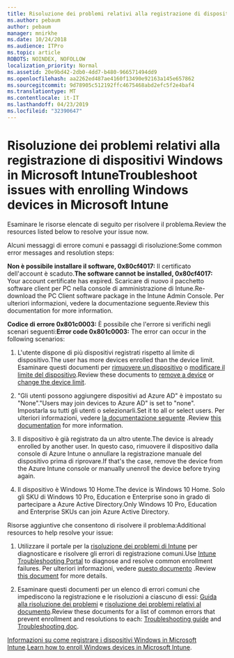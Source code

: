 ```yaml
---
title: Risoluzione dei problemi relativi alla registrazione di dispositivi Windows in Microsoft Intune
ms.author: pebaum
author: pebaum
manager: mnirkhe
ms.date: 10/24/2018
ms.audience: ITPro
ms.topic: article
ROBOTS: NOINDEX, NOFOLLOW
localization_priority: Normal
ms.assetid: 20e9bd42-2db0-4dd7-b480-966571494dd9
ms.openlocfilehash: aa2262ed487ae4160f13490e92163a145e657862
ms.sourcegitcommit: 9d78905c512192ffc4675468abd2efc5f2e4baf4
ms.translationtype: MT
ms.contentlocale: it-IT
ms.lasthandoff: 04/23/2019
ms.locfileid: "32390647"
---
```

# <a name="troubleshoot-issues-with-enrolling-windows-devices-in-microsoft-intune"></a><span data-ttu-id="be3f0-102">Risoluzione dei problemi relativi alla registrazione di dispositivi Windows in Microsoft Intune</span><span class="sxs-lookup"><span data-stu-id="be3f0-102">Troubleshoot issues with enrolling Windows devices in Microsoft Intune</span></span>

<span data-ttu-id="be3f0-103">Esaminare le risorse elencate di seguito per risolvere il problema.</span><span class="sxs-lookup"><span data-stu-id="be3f0-103">Review the resources listed below to resolve your issue now.</span></span> 
  
<span data-ttu-id="be3f0-104">Alcuni messaggi di errore comuni e passaggi di risoluzione:</span><span class="sxs-lookup"><span data-stu-id="be3f0-104">Some common error messages and resolution steps:</span></span>
  
 <span data-ttu-id="be3f0-105">**Non è possibile installare il software, 0x80cf4017:** Il certificato dell'account è scaduto.</span><span class="sxs-lookup"><span data-stu-id="be3f0-105">**The software cannot be installed, 0x80cf4017:** Your account certificate has expired.</span></span> <span data-ttu-id="be3f0-106">Scaricare di nuovo il pacchetto software client per PC nella console di amministrazione di Intune.</span><span class="sxs-lookup"><span data-stu-id="be3f0-106">Re-download the PC Client software package in the Intune Admin Console.</span></span> <span data-ttu-id="be3f0-107">Per ulteriori informazioni, vedere la documentazione seguente.</span><span class="sxs-lookup"><span data-stu-id="be3f0-107">Review this documentation for more information.</span></span> 
  
 <span data-ttu-id="be3f0-108">**Codice di errore 0x801c0003:** È possibile che l'errore si verifichi negli scenari seguenti:</span><span class="sxs-lookup"><span data-stu-id="be3f0-108">**Error code 0x801c0003:** The error can occur in the following scenarios:</span></span> 
  
1. <span data-ttu-id="be3f0-109">L'utente dispone di più dispositivi registrati rispetto al limite di dispositivo.</span><span class="sxs-lookup"><span data-stu-id="be3f0-109">The user has more devices enrolled than the device limit.</span></span> <span data-ttu-id="be3f0-110">Esaminare questi documenti per [rimuovere un dispositivo](https://docs.microsoft.com/intune/devices-wipe) o [modificare il limite del dispositivo](https://docs.microsoft.com/intune/enrollment-restrictions-set#set-device-limit-restrictions).</span><span class="sxs-lookup"><span data-stu-id="be3f0-110">Review these documents to [remove a device](https://docs.microsoft.com/intune/devices-wipe) or [change the device limit](https://docs.microsoft.com/intune/enrollment-restrictions-set#set-device-limit-restrictions).</span></span>
    
2. <span data-ttu-id="be3f0-111">"Gli utenti possono aggiungere dispositivi ad Azure AD" è impostato su "None".</span><span class="sxs-lookup"><span data-stu-id="be3f0-111">"Users may join devices to Azure AD" is set to "none".</span></span> <span data-ttu-id="be3f0-112">Impostarla su tutti gli utenti o selezionarli.</span><span class="sxs-lookup"><span data-stu-id="be3f0-112">Set it to all or select users.</span></span> <span data-ttu-id="be3f0-113">Per ulteriori informazioni, vedere [la documentazione seguente](https://docs.microsoft.com/azure/active-directory/device-management-azure-portal#configure-device-settings) .</span><span class="sxs-lookup"><span data-stu-id="be3f0-113">Review [this documentation](https://docs.microsoft.com/azure/active-directory/device-management-azure-portal#configure-device-settings) for more information.</span></span> 
    
3. <span data-ttu-id="be3f0-114">Il dispositivo è già registrato da un altro utente.</span><span class="sxs-lookup"><span data-stu-id="be3f0-114">The device is already enrolled by another user.</span></span> <span data-ttu-id="be3f0-115">In questo caso, rimuovere il dispositivo dalla console di Azure Intune o annullare la registrazione manuale del dispositivo prima di riprovare.</span><span class="sxs-lookup"><span data-stu-id="be3f0-115">If that's the case, remove the device from the Azure Intune console or manually unenroll the device before trying again.</span></span>
    
4. <span data-ttu-id="be3f0-116">Il dispositivo è Windows 10 Home.</span><span class="sxs-lookup"><span data-stu-id="be3f0-116">The device is Windows 10 Home.</span></span> <span data-ttu-id="be3f0-117">Solo gli SKU di Windows 10 Pro, Education e Enterprise sono in grado di partecipare a Azure Active Directory.</span><span class="sxs-lookup"><span data-stu-id="be3f0-117">Only Windows 10 Pro, Education and Enterprise SKUs can join Azure Active Directory.</span></span>
    
<span data-ttu-id="be3f0-118">Risorse aggiuntive che consentono di risolvere il problema:</span><span class="sxs-lookup"><span data-stu-id="be3f0-118">Additional resources to help resolve your issue:</span></span>
  
1. <span data-ttu-id="be3f0-119">Utilizzare il portale per la [risoluzione dei problemi di Intune](https://devicemanagement.microsoft.com/#blade/Microsoft_Intune_DeviceSettings/TroubleshootBlade) per diagnosticare e risolvere gli errori di registrazione comuni.</span><span class="sxs-lookup"><span data-stu-id="be3f0-119">Use [Intune Troubleshooting Portal](https://devicemanagement.microsoft.com/#blade/Microsoft_Intune_DeviceSettings/TroubleshootBlade) to diagnose and resolve common enrollment failures.</span></span> <span data-ttu-id="be3f0-120">Per ulteriori informazioni, vedere [questo documento](https://docs.microsoft.com/intune/help-desk-operators) .</span><span class="sxs-lookup"><span data-stu-id="be3f0-120">Review [this document](https://docs.microsoft.com/intune/help-desk-operators) for more details.</span></span> 
    
2. <span data-ttu-id="be3f0-121">Esaminare questi documenti per un elenco di errori comuni che impediscono la registrazione e le risoluzioni a ciascuno di essi: [Guida alla risoluzione dei problemi](https://support.microsoft.com/help/4089533/troubleshooting-windows-device-enrollment-problems-in-microsoft-intune) e [risoluzione dei problemi relativi al documento](https://docs.microsoft.com/intune-classic/troubleshoot/troubleshoot-device-enrollment-in-intune).</span><span class="sxs-lookup"><span data-stu-id="be3f0-121">Review these documents for a list of common errors that prevent enrollment and resolutions to each: [Troubleshooting guide](https://support.microsoft.com/help/4089533/troubleshooting-windows-device-enrollment-problems-in-microsoft-intune) and [Troubleshooting doc](https://docs.microsoft.com/intune-classic/troubleshoot/troubleshoot-device-enrollment-in-intune).</span></span>
    
<span data-ttu-id="be3f0-122">[Informazioni su come registrare i dispositivi Windows in Microsoft Intune](https://docs.microsoft.com/intune/windows-enroll).</span><span class="sxs-lookup"><span data-stu-id="be3f0-122">[Learn how to enroll Windows devices in Microsoft Intune](https://docs.microsoft.com/intune/windows-enroll).</span></span>
  


